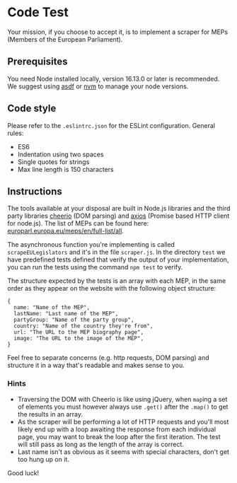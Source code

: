 # Code Test

Your mission, if you choose to accept it, is to implement a scraper for MEPs (Members of the European Parliament).

## Prerequisites

You need Node installed locally, version 16.13.0 or later is recommended. We suggest using [asdf](https://asdf-vm.com/) or [nvm](https://github.com/creationix/nvm) to manage your node versions.

## Code style

Please refer to the `.eslintrc.json` for the ESLint configuration. General rules:

 - ES6
 - Indentation using two spaces
 - Single quotes for strings
 - Max line length is 150 characters

## Instructions

The tools available at your disposal are built in Node.js libraries and the third party libraries [cheerio](https://www.npmjs.com/package/cheerio) (DOM parsing) and [axios](https://www.npmjs.com/package/axios) (Promise based HTTP client for node.js). The list of MEPs can be found here: [europarl.europa.eu/meps/en/full-list/all](https://www.europarl.europa.eu/meps/en/full-list/all).

The asynchronous function you're implementing is called `scrapeEULegislators` and it's in the file `scraper.js`. In the directory `test` we have predefined tests defined that verify the output of your implementation, you can run the tests using the command `npm test` to verify.

The structure expected by the tests is an array with each MEP, in the same order as they appear on the website with the following object structure:

    {
      name: "Name of the MEP",
      lastName: "Last name of the MEP",
      partyGroup: "Name of the party group",
      country: "Name of the country they're from",
      url: "The URL to the MEP biography page",
      image: "The URL to the image of the MEP",
    }

Feel free to separate concerns (e.g. http requests, DOM parsing) and structure it in a way that's readable and makes sense to you.

### Hints

 - Traversing the DOM with Cheerio is like using jQuery, when `map`ing a set of elements you must however always use `.get()` after the `.map()` to get the results in an array.
 - As the scraper will be performing a lot of HTTP requests and you'll most likely end up with a loop awaiting the response from each individual page, you may want to break the loop after the first iteration. The test will still pass as long as the length of the array is correct.
 - Last name isn't as obvious as it seems with special characters, don't get too hung up on it.

Good luck!
